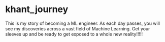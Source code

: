 # khant_journey
This is my story of becoming a ML engineer. As each day passes, you will see my discoveries across a vast field of Machine Learning. Get your sleeves up and be ready to get exposed to a whole new reality!!!!!
